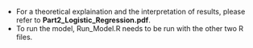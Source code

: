- For a theoretical explaination and the interpretation of results, please refer to **Part2_Logistic_Regression.pdf**.
- To run the model, Run_Model.R needs to be run with the other two R files.
